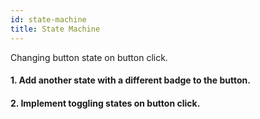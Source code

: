 ```yaml
---
id: state-machine
title: State Machine
---
```


Changing button state on button click.
#### 1. Add another state with a different badge to the button.
#### 2. Implement toggling states on button click.
